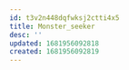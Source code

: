 ```yaml
---
id: t3v2n448dqfwksj2ctti4x5
title: Monster_seeker
desc: ''
updated: 1681956092818
created: 1681956092819
---
```

